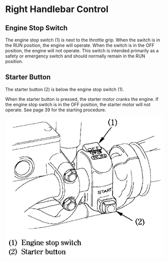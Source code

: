 # Right Handlebar Control

## Engine Stop Switch

The engine stop switch \(1\) is next to the throttle grip. When the switch is in the RUN position, the engine will operate. When the switch is in the OFF position, the engine will not operate. This switch is intended primarily as a safety or emergency switch and should normally remain in the RUN position.

## Starter Button

The starter button \(2\) is below the engine stop switch \(1\).

When the starter button is pressed, the starter motor cranks the engine. If the engine stop switch is in the OFF position, the starter motor will not operate. See page 39 for the starting procedure.

![](../../.gitbook/assets/owners-018.png)

